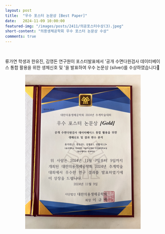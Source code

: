 ```yaml
---
layout: post
title:  "우수 포스터 논문상 [Best Paper]" 
date:   2024-11-09 10:00:00
featured-img: "/images/posts/2411/의공포스터수상(3).jpeg"
short-content: "의용생체공학회 우수 포스터 논문상 수상" 
comments: true
---
```


<br> 
<p>
류가연 학생과 한유진, 김영돈 연구원이 포스터발표에서 '공개 수면다원검사 데이터베이스 통합 활용을 위한 생체신호 및 '을 발표하여 우수 논문상 (silver)를 수상하였습니다🎊

<div style="display: flex; justify-content: center;">
    <span class="image featured"><img src="/images/posts/2411/의공포스터수상(3).jpeg" alt="" style='height: 500px; object-fit: contain;'></span>
</div>